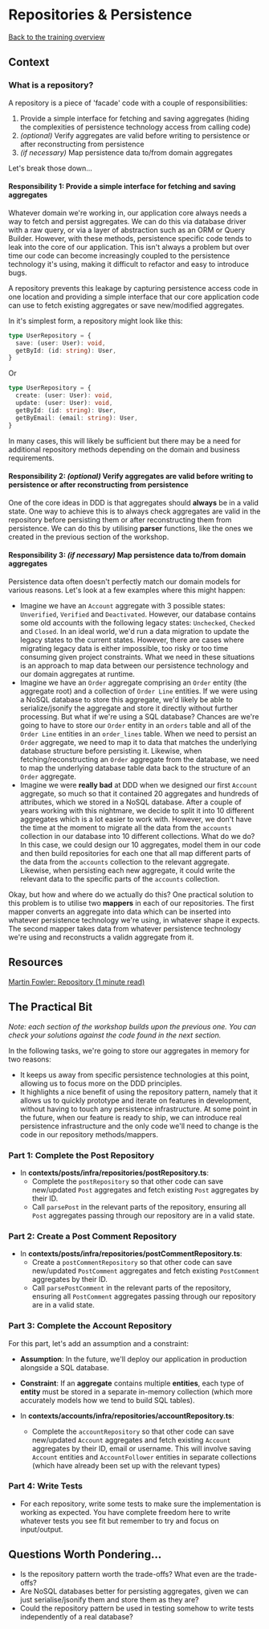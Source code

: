 # Repositories & Persistence

[Back to the training overview](https://github.com/PensionBee/ddd-workshop#ddd-workshop-overview)

## Context

### What is a repository?

A repository is a piece of 'facade' code with a couple of responsibilities:

1. Provide a simple interface for fetching and saving aggregates (hiding the complexities of persistence technology access from calling code)
2. *(optional)* Verify aggregates are valid before writing to persistence or after reconstructing from persistence
3. *(if necessary)* Map persistence data to/from domain aggregates

Let's break those down...

#### Responsibility 1: Provide a simple interface for fetching and saving aggregates

Whatever domain we're working in, our application core always needs a way to fetch and persist aggregates. We can do this via database driver with a raw query, or via a layer of abstraction such as an ORM or Query Builder. However, with these methods, persistence specific code tends to leak into the core of our application. This isn't always a problem but over time our code can become increasingly coupled to the persistence technology it's using, making it difficult to refactor and easy to introduce bugs.

A repository prevents this leakage by capturing persistence access code in one location and providing a simple interface that our core application code can use to fetch existing aggregates or save new/modified aggregates.

In it's simplest form, a repository might look like this:

```ts
type UserRepository = {
  save: (user: User): void,
  getById: (id: string): User,
}
```

Or

```ts
type UserRepository = {
  create: (user: User): void,
  update: (user: User): void,
  getById: (id: string): User,
  getByEmail: (email: string): User,
}
```

In many cases, this will likely be sufficient but there may be a need for additional repository methods depending on the domain and business requirements.

#### Responsibility 2: *(optional)* Verify aggregates are valid before writing to persistence or after reconstructing from persistence

One of the core ideas in DDD is that aggregates should **always** be in a valid state. One way to achieve this is to always check aggregates are valid in the repository before persisting them or after reconstructing them from persistence. We can do this by utilising **parser** functions, like the ones we created in the previous section of the workshop.

#### Responsibility 3: *(if necessary)* Map persistence data to/from domain aggregates

Persistence data often doesn't perfectly match our domain models for various reasons. Let's look at a few examples where this might happen:

- Imagine we have an `Account` aggregate with 3 possible states: `Unverified`, `Verified` and `Deactivated`. However, our database contains some old accounts with the following legacy states: `Unchecked`, `Checked` and `Closed`. In an ideal world, we'd run a data migration to update the legacy states to the current states. However, there are cases where migrating legacy data is either impossible, too risky or too time consuming given project constraints. What we need in these situations is an approach to map data between our persistence technology and our domain aggregates at runtime.
- Imagine we have an `Order` aggregate comprising an `Order` entity (the aggregate root) and a collection of `Order Line` entities. If we were using a NoSQL database to store this aggregate, we'd likely be able to serialize/jsonify the aggregate and store it directly without further processing. But what if we're using a SQL database? Chances are we're going to have to store our `Order` entity in an `orders` table and all of the `Order Line` entities in an `order_lines` table. When we need to persist an `Order` aggregate, we need to map it to data that matches the underlying database structure before persisting it. Likewise, when fetching/reconstructing an `Order` aggregate from the database, we need to map the underlying database table data back to the structure of an `Order` aggregate.
- Imagine we were **really bad** at DDD when we designed our first `Account` aggregate, so much so that it contained 20 aggregates and hundreds of attributes, which we stored in a NoSQL database. After a couple of years working with this nightmare, we decide to split it into 10 different aggregates which is a lot easier to work with. However, we don't have the time at the moment to migrate all the data from the `accounts` collection in our database into 10 different collections. What do we do? In this case, we could design our 10 aggregates, model them in our code and then build repositories for each one that all map different parts of the data from the `accounts` collection to the relevant aggregate. Likewise, when persisting each new aggregate, it could write the relevant data to the specific parts of the `accounts` collection.

Okay, but how and where do we actually do this? One practical solution to this problem is to utilise two **mappers** in each of our repositories. The first mapper converts an aggregate into data which can be inserted into whatever persistence technology we're using, in whatever shape it expects. The second mapper takes data from whatever persistence technology we're using and reconstructs a validn aggregate from it.

## Resources

[Martin Fowler: Repository (1 minute read)](https://martinfowler.com/eaaCatalog/repository.html)

## The Practical Bit

*Note: each section of the workshop builds upon the previous one. You can check your solutions against the code found in the next section.*

In the following tasks, we're going to store our aggregates in memory for two reasons:

- It keeps us away from specific persistence technologies at this point, allowing us to focus more on the DDD principles.
- It highlights a nice benefit of using the repository pattern, namely that it allows us to quickly prototype and iterate on features in development, without having to touch any persistence infrastructure. At some point in the future, when our feature is ready to ship, we can introduce real persistence infrastructure and the only code we'll need to change is the code in our repository methods/mappers.

### Part 1: Complete the Post Repository

- In **contexts/posts/infra/repositories/postRepository.ts**:
  - Complete the `postRepository` so that other code can save new/updated `Post` aggregates and fetch existing `Post` aggregates by their ID.
  - Call `parsePost` in the relevant parts of the repository, ensuring all `Post` aggregates passing through our repository are in a valid state.

### Part 2: Create a Post Comment Repository

- In **contexts/posts/infra/repositories/postCommentRepository.ts**:
  - Create a `postCommentRepository` so that other code can save new/updated `PostComment` aggregates and fetch existing `PostComment` aggregates by their ID.
  - Call `parsePostComment` in the relevant parts of the repository, ensuring all `PostComment` aggregates passing through our repository are in a valid state.

### Part 3: Complete the Account Repository

For this part, let's add an assumption and a constraint:

- **Assumption**: In the future, we'll deploy our application in production alongside a SQL database.
- **Constraint**: If an **aggregate** contains multiple **entities**, each type of **entity** must be stored in a separate in-memory collection (which more accurately models how we tend to build SQL tables).

- In **contexts/accounts/infra/repositories/accountRepository.ts**:
  - Complete the `accountRepository` so that other code can save new/updated `Account` aggregates and fetch existing `Account` aggregates by their ID, email or username. This will involve saving `Account` entities and `AccountFollower` entities in separate collections (which have already been set up with the relevant types)

### Part 4: Write Tests

- For each repository, write some tests to make sure the implementation is working as expected. You have complete freedom here to write whatever tests you see fit but remember to try and focus on input/output.

## Questions Worth Pondering...

- Is the repository pattern worth the trade-offs? What even are the trade-offs?
- Are NoSQL databases better for persisting aggregates, given we can just serialise/jsonify them and store them as they are?
- Could the repository pattern be used in testing somehow to write tests independently of a real database?

